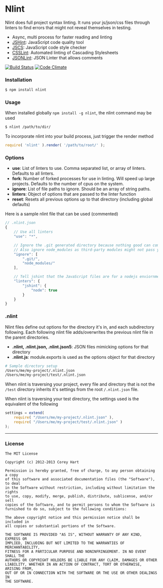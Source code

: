 # Nlint

Nlint does full project syntax linting. It runs your js/json/css files
through linters to find errors that might not reveal themselves in testing.

* Async, multi process for faster reading and linting
* [JSHint](https://github.com/jshint/jshint): JavaScript code quality tool
* [JSCS](https://github.com/mdevils/node-jscs): JavaScript code style checker
* [CSSLint](https://github.com/stubbornella/csslint): Automated linting of Cascading Stylesheets
* [JSONLint](https://github.com/codenothing/jsonlint): JSON Linter that allows comments
  
[![Build Status](https://travis-ci.org/codenothing/Nlint.png?branch=master)](https://travis-ci.org/codenothing/Nlint)
[![Code Climate](https://codeclimate.com/github/codenothing/Nlint.png)](https://codeclimate.com/github/codenothing/Nlint)

### Installation

```bash
$ npm install nlint
```


### Usage

When installed globally `npm install -g nlint`, the nlint command may be used

```bash
$ nlint /path/to/dir/
```

To incorporate nlint into your build process, just trigger the render method

```js
require( 'nlint' ).render( '/path/to/root/' );
```


### Options

* **use**: List of linters to use. Comma separated list, or array of linters. Defaults to all linters.
* **fork**: Number of forked processes for use in linting. Will speed up large projects. Defaults to the number of cpus on the system.
* **ignore**: List of file paths to ignore. Should be an array of string paths.
* **linters**: Object of options that are passed to the linter function
* **reset**: Resets all previous options up to that directory (including global defaults)

Here is a sample nlint file that can be used (commented)

```js
// .nlint.json
{
	// Use all linters
	"use": "*",

	// Ignore the .git generated directory because nothing good can come of it
	// Also ignore node_modules as third-party modules might not pass your standards
	"ignore": [
		".git/",
		"node_modules/"
	],

	// Tell jshint that the JavaScript files are for a nodejs enviornment
	"linters": {
		"jshint": {
			"node": true
		}
	}
}
```


### .nlint

Nlint files define out options for the directory it's in, and each subdirectory
following. Each following nlint file adds/overwrites the previous nlint file in
the parent directories.

* **.nlint, .nlint.json, .nlint.json5**: JSON files mimicking options for that directory
* **.nlint.js**: module.exports is used as the options object for that directory

```sh
# Sample directory setup
/Users/me/my-project/.nlint.json
/Users/me/my-project/test/.nlint.json
```

When nlint is traversing your project, every file and directory that is not the `/test` directory
inherits it's settings from the root `/.nlint.json` file.  
  
When nlint is traversing your test directory, the settings used is the equivalent of the following

```js
settings = extend(
	require( "/Users/me/my-project/.nlint.json" ),
	require( "/Users/me/my-project/test/.nlint.json" )
);
```


----
### License

```
The MIT License

Copyright (c) 2012-2013 Corey Hart

Permission is hereby granted, free of charge, to any person obtaining a copy
of this software and associated documentation files (the "Software"), to deal
in the Software without restriction, including without limitation the rights
to use, copy, modify, merge, publish, distribute, sublicense, and/or sell
copies of the Software, and to permit persons to whom the Software is
furnished to do so, subject to the following conditions:

The above copyright notice and this permission notice shall be included in
all copies or substantial portions of the Software.

THE SOFTWARE IS PROVIDED "AS IS", WITHOUT WARRANTY OF ANY KIND, EXPRESS OR
IMPLIED, INCLUDING BUT NOT LIMITED TO THE WARRANTIES OF MERCHANTABILITY,
FITNESS FOR A PARTICULAR PURPOSE AND NONINFRINGEMENT. IN NO EVENT SHALL THE
AUTHORS OR COPYRIGHT HOLDERS BE LIABLE FOR ANY CLAIM, DAMAGES OR OTHER
LIABILITY, WHETHER IN AN ACTION OF CONTRACT, TORT OR OTHERWISE, ARISING FROM,
OUT OF OR IN CONNECTION WITH THE SOFTWARE OR THE USE OR OTHER DEALINGS IN
THE SOFTWARE.
```
